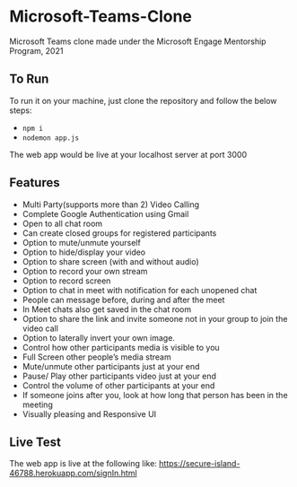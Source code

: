 # Microsoft-Teams-Clone

Microsoft Teams clone made under the Microsoft Engage Mentorship Program, 2021

## To Run
To run it on your machine, just clone the repository and follow the below steps:
- ```npm i```
- ```nodemon app.js```

The web app would be live at your localhost server at port 3000

## Features
- Multi Party(supports more than 2) Video Calling
- Complete Google Authentication using Gmail
- Open to all chat room
- Can create closed groups for registered participants
- Option to mute/unmute yourself
- Option to hide/display your video
- Option to share screen (with and without audio)
- Option to record your own stream
- Option to record screen
- Option to chat in meet with notification for each unopened chat
- People can message before, during and after the meet
- In Meet chats also get saved in the chat room
- Option to share the link and invite someone not in your group to join the video call
- Option to laterally invert your own image.
- Control how other participants media is visible to you
- Full Screen other people’s media stream
- Mute/unmute other participants just at your end
- Pause/ Play other participants video just at your end
- Control the volume of other participants at your end
- If someone joins after you, look at how long that person has been in the meeting
- Visually pleasing and Responsive UI

## Live Test
The web app is live at the following like: <https://secure-island-46788.herokuapp.com/signIn.html>
